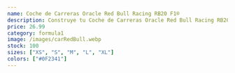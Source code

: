 ```yaml
---
name: Coche de Carreras Oracle Red Bull Racing RB20 F1®
description: Construye tu Coche de Carreras Oracle Red Bull Racing RB20 F1® con este set Speed Champions para adultos y aficionados a la Fórmula 1.
price: 26.99
category: formula1
image: /images/carRedBull.webp
stock: 100
sizes: ["XS", "S", "M", "L", "XL"]
colors: ["#0F2341"]
---
```

